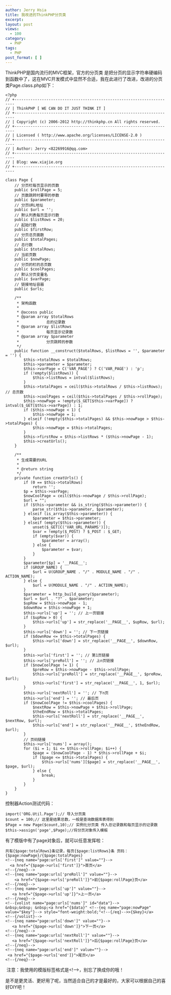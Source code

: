 ```yaml
---
author: Jerry Hsia
title: 我改进的ThinkPHP分页类
excerpt:
layout: post
views:
  - 100
category:
  - PHP
tags:
  - PHP
post_format: [ ]
---
```

ThinkPHP是国内流行的MVC框架，官方的分页类 是把分页的显示字符串硬编码到函数中了，这在MVC开发模式中显然不合适，我在此进行了改进，改进的分页类Page.class.php如下：

    <?php
    // +----------------------------------------------------------------------
    // | ThinkPHP [ WE CAN DO IT JUST THINK IT ]
    // +----------------------------------------------------------------------
    // | Copyright (c) 2006-2012 http://thinkphp.cn All rights reserved.
    // +----------------------------------------------------------------------
    // | Licensed ( http://www.apache.org/licenses/LICENSE-2.0 )
    // +----------------------------------------------------------------------
    // | Author: Jerry <82269916@qq.com>
    // +----------------------------------------------------------------------
    // | Blog: www.xiajie.org
    // +----------------------------------------------------------------------
    
    class Page {
        // 分页栏每页显示的页数
        public $rollPage = 5;
        // 页数跳转时要带的参数
        public $parameter;
        // 分页URL地址
        public $url = '';
        // 默认列表每页显示行数
        public $listRows = 20;
        // 起始行数
        public $firstRow;
        // 分页总页面数
        public $totalPages;
        // 总行数
        public $totalRows;
        // 当前页数
        public $nowPage;
        // 分页的栏的总页数
        public $coolPages;
        // 默认分页变量名
        public $varPage;
        // 链接地址容器
        public $urls;
    
        /**
         * 架构函数
         * 
         * @access public
         * @param array $totalRows
         *            总的记录数
         * @param array $listRows
         *            每页显示记录数
         * @param array $parameter
         *            分页跳转的参数
         */
        public function __construct($totalRows, $listRows = '', $parameter = '') {
            $this->totalRows = $totalRows;
            $this->parameter = $parameter;
            $this->varPage = C('VAR_PAGE') ? C('VAR_PAGE') : 'p';
            if (!empty($listRows)) {
                $this->listRows = intval($listRows);
            }
            $this->totalPages = ceil($this->totalRows / $this->listRows); // 总页数
            $this->coolPages = ceil($this->totalPages / $this->rollPage);
            $this->nowPage = !empty($_GET[$this->varPage]) ? intval($_GET[$this->varPage]) : 1;
            if ($this->nowPage < 1) {
                $this->nowPage = 1;
            } elseif (!empty($this->totalPages) && $this->nowPage > $this->totalPages) {
                $this->nowPage = $this->totalPages;
            }
            $this->firstRow = $this->listRows * ($this->nowPage - 1);
            $this->creatUrls();
        }
    
        /**
         * 生成需要的URL
         * 
         * @return string
         */
        private function creatUrls() {
            if (0 == $this->totalRows)
                return '';
            $p = $this->varPage;
            $nowCoolPage = ceil($this->nowPage / $this->rollPage);
            $url = "";
            if ($this->parameter && is_string($this->parameter)) {
                parse_str($this->parameter, $parameter);
            } elseif (is_array($this->parameter)) {
                $parameter = $this->parameter;
            } elseif (empty($this->parameter)) {
                unset($_GET[C('VAR_URL_PARAMS')]);
                $var = !empty($_POST) ? $_POST : $_GET;
                if (empty($var)) {
                    $parameter = array();
                } else {
                    $parameter = $var;
                }
            }
            $parameter[$p] = '__PAGE__';
            if (GROUP_NAME) {
                $url = U(GROUP_NAME . "/" . MODULE_NAME . "/" . ACTION_NAME);
            } else {
                $url = U(MODULE_NAME . "/" . ACTION_NAME);
            }
            $parameter = http_build_query($parameter);
            $url = $url . "?" . $parameter;
            $upRow = $this->nowPage - 1;
            $downRow = $this->nowPage + 1;
            $this->urls['up'] = ''; // 上一页链接
            if ($upRow > 0) {
                $this->urls['up'] = str_replace('__PAGE__', $upRow, $url);
            }
            $this->urls['down'] = ''; // 下一页链接
            if ($downRow <= $this->totalPages) {
                $this->urls['down'] = str_replace('__PAGE__', $downRow, $url);
            }
            $this->urls['first'] = ''; // 第1页链接
            $this->urls['preRoll'] = ''; // 上n页链接
            if ($nowCoolPage != 1) {
                $preRow = $this->nowPage - $this->rollPage;
                $this->urls['preRoll'] = str_replace('__PAGE__', $preRow, $url);
                $this->urls['first'] = str_replace('__PAGE__', 1, $url);
            }
            $this->urls['nextRoll'] = ''; // 下n页
            $this->urls['end'] = ''; // 最后页
            if ($nowCoolPage != $this->coolPages) {
                $nextRow = $this->nowPage + $this->rollPage;
                $theEndRow = $this->totalPages;
                $this->urls['nextRoll'] = str_replace('__PAGE__', $nextRow, $url);
                $this->urls['end'] = str_replace('__PAGE__', $theEndRow, $url);
            }
            // 页码链接
            $this->urls['nums'] = array();
            for ($i = 1; $i <= $this->rollPage; $i++) {
                $page = ($nowCoolPage - 1) * $this->rollPage + $i;
                if ($page <= $this->totalPages) {
                    $this->urls['nums'][$page] = str_replace('__PAGE__', $page, $url);
                } else {
                    break;
                }
            }
        }
    }

控制器Action测试代码：

    import('ORG.Util.Page');// 导入分页类
    $count = 100;// 这里是结果总数，一般是查询数据库表得到
    $Page = new Page($count,10);// 实例化分页类 传入总记录数和每页显示的记录数
    $this->assign('page',$Page);//将分页对象传入模板

有了模版中有了page对象后，就可以任意发挥啦：

    共有{$page:totalRows}条记录，每页{$page:listRows}条 页码：{$page:nowPage}/{$page:totalPages}
    <!--{neq name="page:urls['first']" value=""}-->
      <a href="{$page->urls['first']}">首页</a>
    <!--{/neq}-->
    <!--{neq name="page:urls['preRoll']" value=""}-->
        <a href="{$page->urls['preRoll']}">前{$page:rollPage}页</a>
    <!--{/neq}-->
    <!--{neq name="page:urls['up']" value=""}-->
       <a href="{$page->urls['up']}">上一页</a>
    <!--{/neq}-->
    <!--{volist name="page:urls['nums']" id="data"}-->
    &nbsp;&nbsp; &nbsp;<a href="{$data}" <!--{eq name="page:nowPage" value="$key"}--> style="font-weight:bold;"<!--{/eq}-->>{$key}</a>
    <!--{/volist}-->
    <!--{neq name="page:urls['down']" value=""}-->
       <a href="{$page->urls['down']}">下一页</a>
    <!--{/neq}-->
    <!--{neq name="page:urls['nextRoll']" value=""}-->
       <a href="{$page->urls['nextRoll']}">后{$page:rollPage}页</a>
    <!--{/neq}-->
    <!--{neq name="page:urls['end']" value=""}-->
     <a href="{$page->urls['end']}">尾页</a>
    <!--{/neq}-->

 注意：我使用的模版标签格式是<!—->，别忘了换成你的哦！

是不是更灵活、更好用了呢，当然适合自己的才是最好的，大家可以根据自己的喜好DIY吧！